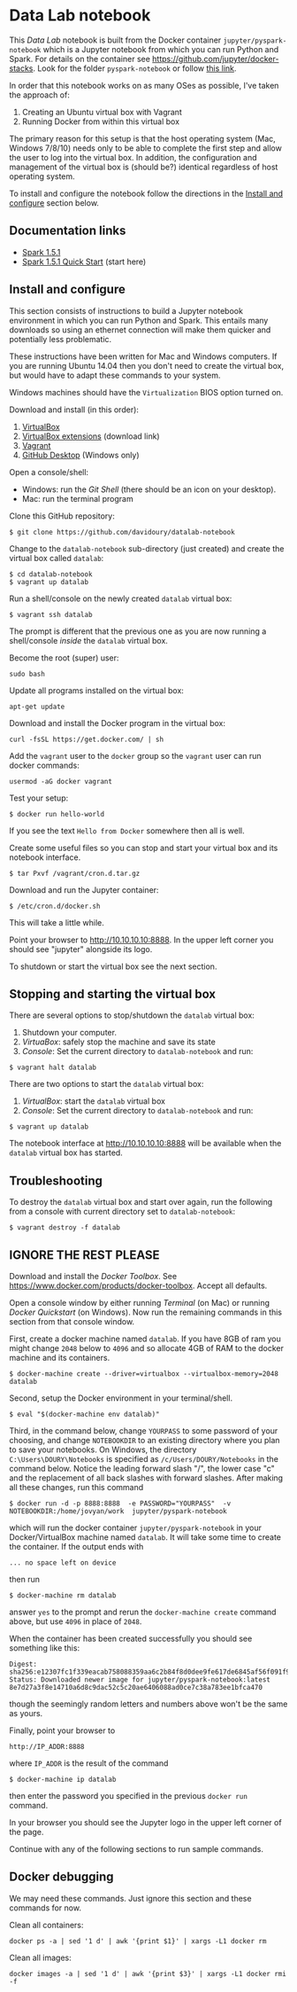 # Data Lab notebook 

This _Data Lab_ notebook is built from the Docker container
`jupyter/pyspark-notebook` 
which is a Jupyter notebook from which you can run Python and Spark. 
For details on the container see 
https://github.com/jupyter/docker-stacks. 
Look for the folder `pyspark-notebook`
or follow [this link](https://github.com/jupyter/docker-stacks/tree/master/pyspark-notebook).

In order that this notebook works on as many OSes as possible, I've taken the approach of:

1. Creating an Ubuntu virtual box with Vagrant
1. Running Docker from within this virtual box 

The primary reason for this setup is that the host operating system (Mac, Windows 7/8/10) 
needs only to be able to complete the first step and allow the user to log into the virtual box. 
In addition, the configuration and management of the virtual box is (should be?) identical
regardless of host operating system.

To install and configure the notebook follow the directions 
in the [Install and configure](#install-and-configure) section below.

## Documentation links

- [Spark 1.5.1](https://spark.apache.org/docs/1.5.1/)
- [Spark 1.5.1 Quick Start](https://spark.apache.org/docs/1.5.1/quick-start.html) (start here)

## Install and configure 

This section consists of instructions to build a Jupyter notebook 
environment in which you can run Python and Spark. 
This entails many downloads so using an ethernet connection will make 
them quicker and potentially less problematic.

These instructions have been written for Mac and Windows computers. 
If you are running Ubuntu 14.04 then you don't need to create the 
virtual box, but would have to adapt these commands to your system.

Windows machines should have the `Virtualization` BIOS option turned on.

Download and install (in this order):

1. [VirtualBox](https://www.virtualbox.org)
1. [VirtualBox extensions](http://download.virtualbox.org/virtualbox/5.0.14/Oracle_VM_VirtualBox_Extension_Pack-5.0.14-105127.vbox-extpack) (download link)
1. [Vagrant](https://www.vagrantup.com)
1. [GitHub Desktop](https://desktop.github.com) (Windows only)

Open a console/shell:

- Windows: run the _Git Shell_ (there should be an icon on your desktop). 
- Mac: run the terminal program

Clone this GitHub repository:
```
$ git clone https://github.com/davidoury/datalab-notebook
```

Change to the `datalab-notebook` sub-directory (just created) and create the virtual box called `datalab`:
```
$ cd datalab-notebook
$ vagrant up datalab
```

Run a shell/console on the newly created `datalab` virtual box:
```
$ vagrant ssh datalab
```

The prompt is different that the previous one as you are now 
running a shell/console _inside_ the `datalab` virtual box.

Become the root (super) user:
```
sudo bash
```

Update all programs installed on the virtual box: 
```
apt-get update
```

Download and install the Docker program in the virtual box: 
```
curl -fsSL https://get.docker.com/ | sh
```

Add the `vagrant` user to the `docker` group so the `vagrant` user can run docker commands:
```
usermod -aG docker vagrant
```

Test your setup:
```
$ docker run hello-world
```
If you see the text `Hello from Docker` somewhere then all is well. 

Create some useful files so you can stop and start your virtual box 
and its notebook interface.
```
$ tar Pxvf /vagrant/cron.d.tar.gz
```

Download and run the Jupyter container:
```
$ /etc/cron.d/docker.sh
```
This will take a little while. 

Point your browser to http://10.10.10.10:8888. 
In the upper left corner you should see "jupyter" alongside its logo. 

To shutdown or start the virtual box see the next section. 

## Stopping and starting the virtual box

There are several options to stop/shutdown the `datalab` virtual box:

1. Shutdown your computer.
1. _VirtuaBox_: safely stop the machine and save its state
1. _Console_: Set the current directory to `datalab-notebook` and run:
```
$ vagrant halt datalab
```

There are two options to start the `datalab` virtual box:

1. _VirtualBox_: start the `datalab` virtual box 
1. _Console_: Set the current directory to `datalab-notebook` and run:
```
$ vagrant up datalab
```
The notebook interface at http://10.10.10.10:8888 will be available 
when the `datalab` virtual box has started. 

## Troubleshooting

To destroy the `datalab` virtual box and start over again, run the following from a console
with current directory set to `datalab-notebook`:
```
$ vagrant destroy -f datalab
```


## IGNORE THE REST PLEASE

Download and install the _Docker Toolbox_. 
See https://www.docker.com/products/docker-toolbox. 
Accept all defaults. 

Open a console window by either running _Terminal_ (on Mac) 
or running _Docker Quickstart_ (on Windows).
Now run the remaining commands in this section from that console window. 

First, create a docker machine named `datalab`.
If you have 8GB of ram you might change `2048` below to `4096` and so allocate 4GB of RAM to the docker machine and its containers.
```
$ docker-machine create --driver=virtualbox --virtualbox-memory=2048 datalab
```

Second, setup the Docker environment in your terminal/shell.
```
$ eval "$(docker-machine env datalab)"
```

Third, in the command below, 
change `YOURPASS` to some password of your choosing, and 
change `NOTEBOOKDIR` to an existing directory where you 
plan to save your notebooks. 
On Windows, the directory `C:\Users\DOURY\Notebooks` is 
specified as `/c/Users/DOURY/Notebooks` in the command below. 
Notice the leading forward slash "/", the lower case "c" and 
the replacement of all back slashes with forward slashes. 
After making all these changes, run this command
```
$ docker run -d -p 8888:8888  -e PASSWORD="YOURPASS"  -v NOTEBOOKDIR:/home/jovyan/work  jupyter/pyspark-notebook
```
which will run the docker container `jupyter/pyspark-notebook` in your Docker/VirtualBox machine named `datalab`.
It will take some time to create the container. 
If the output ends with 
```
... no space left on device
```
then run
```
$ docker-machine rm datalab
```
answer `yes` to the prompt and rerun the `docker-machine create` command above, but use `4096` in place of `2048`. 

When the container has been created successfully you should see something like this: 
```
Digest: sha256:e12307fc1f339eacab758088359aa6c2b84f8d0dee9fe617de6845af56f091f9
Status: Downloaded newer image for jupyter/pyspark-notebook:latest
8e7d27a3f8e14710a6d8c9dac52c5c20ae6406088ad0ce7c38a783ee1bfca470
```
though the seemingly random letters and numbers above 
won't be the same as yours. 

Finally, point your browser to
```
http://IP_ADDR:8888
```
where `IP_ADDR` is the result of the command
```
$ docker-machine ip datalab
```
then enter the password you specified 
in the previous `docker run` command.

In your browser you should see the Jupyter logo in the 
upper left corner of the page. 

Continue with any of the following sections to run sample commands. 

## Docker debugging

We may need these commands. 
Just ignore this section and these commands for now. 

Clean all containers: 
```
docker ps -a | sed '1 d' | awk '{print $1}' | xargs -L1 docker rm
```

Clean all images: 
```
docker images -a | sed '1 d' | awk '{print $3}' | xargs -L1 docker rmi -f
```
